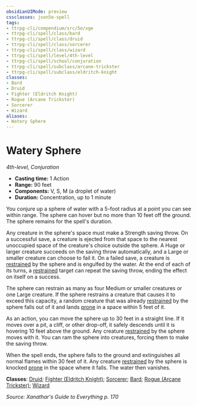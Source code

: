```yaml
---
obsidianUIMode: preview
cssclasses: json5e-spell
tags:
- ttrpg-cli/compendium/src/5e/xge
- ttrpg-cli/spell/class/bard
- ttrpg-cli/spell/class/druid
- ttrpg-cli/spell/class/sorcerer
- ttrpg-cli/spell/class/wizard
- ttrpg-cli/spell/level/4th-level
- ttrpg-cli/spell/school/conjuration
- ttrpg-cli/spell/subclass/arcane-trickster
- ttrpg-cli/spell/subclass/eldritch-knight
classes:
- Bard
- Druid
- Fighter (Eldritch Knight)
- Rogue (Arcane Trickster)
- Sorcerer
- Wizard
aliases:
- Watery Sphere
---
```

# Watery Sphere
*4th-level, Conjuration*  


- **Casting time:** 1 Action
- **Range:** 90 feet
- **Components:** V, S, M (a droplet of water)
- **Duration:** Concentration, up to 1 minute

You conjure up a sphere of water with a 5-foot radius at a point you can see within range. The sphere can hover but no more than 10 feet off the ground. The sphere remains for the spell's duration.

Any creature in the sphere's space must make a Strength saving throw. On a successful save, a creature is ejected from that space to the nearest unoccupied space of the creature's choice outside the sphere. A Huge or larger creature succeeds on the saving throw automatically, and a Large or smaller creature can choose to fail it. On a failed save, a creature is [restrained](/3-Mechanics/CLI/conditions.md#Restrained) by the sphere and is engulfed by the water. At the end of each of its turns, a [restrained](/3-Mechanics/CLI/conditions.md#Restrained) target can repeat the saving throw, ending the effect on itself on a success.

The sphere can restrain as many as four Medium or smaller creatures or one Large creature. If the sphere restrains a creature that causes it to exceed this capacity, a random creature that was already [restrained](/3-Mechanics/CLI/conditions.md#Restrained) by the sphere falls out of it and lands [prone](/3-Mechanics/CLI/conditions.md#Prone) in a space within 5 feet of it.

As an action, you can move the sphere up to 30 feet in a straight line. If it moves over a pit, a cliff, or other drop-off, it safely descends until it is hovering 10 feet above the ground. Any creature [restrained](/3-Mechanics/CLI/conditions.md#Restrained) by the sphere moves with it. You can ram the sphere into creatures, forcing them to make the saving throw.

When the spell ends, the sphere falls to the ground and extinguishes all normal flames within 30 feet of it. Any creature [restrained](/3-Mechanics/CLI/conditions.md#Restrained) by the sphere is knocked [prone](/3-Mechanics/CLI/conditions.md#Prone) in the space where it falls. The water then vanishes.

**Classes**: [Druid](/3-Mechanics/CLI/lists/list-spells-classes-druid.md); [Fighter (Eldritch Knight)](/3-Mechanics/CLI/lists/list-spells-classes-eldritch-knight-xphb.md "subclass=XPHB;class=XPHB"); [Sorcerer](/3-Mechanics/CLI/lists/list-spells-classes-sorcerer.md); [Bard](/3-Mechanics/CLI/lists/list-spells-classes-bard.md); [Rogue (Arcane Trickster)](/3-Mechanics/CLI/lists/list-spells-classes-arcane-trickster-xphb.md "subclass=XPHB;class=XPHB"); [Wizard](/3-Mechanics/CLI/lists/list-spells-classes-wizard.md)

*Source: Xanathar's Guide to Everything p. 170*
